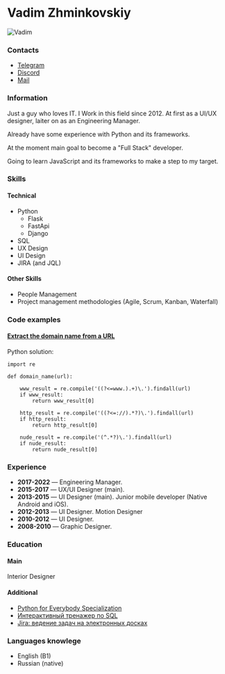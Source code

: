 # Vadim Zhminkovskiy
![Vadim](https://user-images.githubusercontent.com/5279905/159112973-a461c555-e8e4-4175-8c69-a26a3a6cfd44.jpg)


### Contacts
* [Telegram](https://t.me/Vadimner)
* [Discord](https://discordapp.com/users/Vadimner#4216)
* [Mail](mailto:astronomail@gmail.com)

### Information
Just a guy who loves IT. I Work in this field since 2012. At first as a UI/UX designer, laiter on as an Engineering Manager.

Already have some experience with Python and its frameworks.

At the moment main goal to become a "Full Stack" developer.

Going to learn JavaScript and its frameworks to make a step to my target.

### Skills

#### Technical
* Python
  * Flask
  * FastApi
  * Django
* SQL
* UX Design
* UI Design
* JIRA (and JQL)

#### Other Skills
* People Management
* Project management methodologies (Agile, Scrum, Kanban, Waterfall)

### Code examples

#### [Extract the domain name from a URL](https://www.codewars.com/kata/514a024011ea4fb54200004b)

Python solution:

    import re

    def domain_name(url):
        
        www_result = re.compile('((?<=www.).+)\.').findall(url)
        if www_result:
            return www_result[0]
        
        http_result = re.compile('((?<=://).*?)\.').findall(url)
        if http_result:
            return http_result[0]
        
        nude_result = re.compile('(^.*?)\.').findall(url)
        if nude_result:
            return nude_result[0]

### Experience

* __2017-2022__ — Engineering Manager.
* __2015-2017__ — UX/UI Designer (main).
* __2013-2015__ — UI Designer (main). Junior mobile developer (Native Android and iOS).
* __2012-2013__ — UI Designer. Motion Designer
* __2010-2012__ — UI Designer.
* __2008-2010__ — Graphic Designer.

### Education

#### Main
Interior Designer

#### Additional
* [Python for Everybody Specialization](https://www.coursera.org/specializations/python#courses)
* [Интерактивный тренажер по SQL](https://stepik.org/cert/1370828)
* [Jira: ведение задач на электронных досках](https://stepik.org/cert/947343)

### Languages knowlege
* English (B1)
* Russian (native)